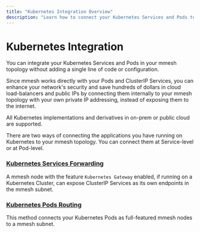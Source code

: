 ```yaml
---
title: "Kubernetes Integration Overview"
description: "Learn how to connect your Kubernetes Services and Pods to your mmesh virtual private topology without adding a single line of code or configuration."
---
```


# Kubernetes Integration

You can integrate your Kubernetes Services and Pods in your mmesh topology without adding a single line of code or configuration.

Since mmesh works directly with your Pods and ClusterIP Services, you can enhance your network's security and save hundreds of dollars in cloud load-balancers and public IPs by connecting them internally to your mmesh topology with your own private IP addressing, instead of exposing them to the internet.

All Kubernetes implementations and derivatives in on-prem or public cloud are supported.

There are two ways of connecting the applications you have running on Kubernetes to your mmesh topology. You can connect them at Service-level or at Pod-level.

### [Kubernetes Services Forwarding](/docs/platform/kubernetes/services/)

A mmesh node with the feature `Kubernetes Gateway` enabled, if running on a Kubernetes Cluster, can expose ClusterIP Services as its own endpoints in the mmesh subnet.

### [Kubernetes Pods Routing](/docs/platform/kubernetes/pods/)

This method connects your Kubernetes Pods as full-featured mmesh nodes to a mmesh subnet.
